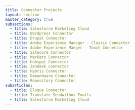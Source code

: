 ```yaml
---
title: Connector Projects
layout: section
master_category: true
subsections:
  - title: Salesforce Marketing Cloud
  - title: Wordpress Connector
  - title: Drupal Connector
  - title: Adobe Experience Manager - Classic Connector
  - title: Adobe Experience Manger - Touch Connector
  - title: Sitecore Connector
  - title: Marketo Connector
  - title: Hubspot Connector
  - title: Zendesk Connector
  - title: Hybris Connector
  - title: Demandware Connector
  - title: Repository Connector
subarticles:
  - title: Eloqua Connector
  - title: Translate Sendwithus Emails
  - title: Salesforce Marketing Cloud
---
```



